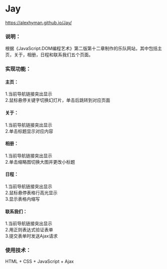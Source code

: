 # Jay
https://alexhyman.github.io/Jay/

### 说明：
根据《JavaScript.DOM编程艺术》第二版第十二章制作的乐队网站，其中包括主页，关于，相册，日程和联系我们五个页面。
  
### 实现功能：
#### 主页：
1.当前导航链接突出显示  
2.鼠标悬停关键字切换幻灯片，单击后跳转到对应页面  

#### 关于：
1.当前导航链接突出显示  
2.单击标题显示对应内容  
  
#### 相册：
1.当前导航链接突出显示  
2.单击缩略图切换大图并更改小标题  

#### 日程：
1.当前导航链接突出显示  
2.鼠标悬停表格行高光显示  
3.显示表格内缩写  

#### 联系我们：
1.当前导航链接突出显示  
2.用正则表达式验证表单  
3.提交表单时发送Ajax请求  

### 使用技术：
HTML + CSS + JavaScript + Ajax  

